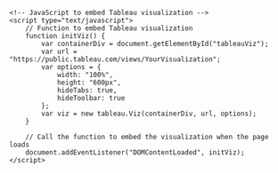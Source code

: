 <!DOCTYPE html>
<html lang="en">
<head>
    <meta charset="UTF-8">
    <meta name="viewport" content="width=device-width, initial-scale=1.0">
    <title>Tableau Visualization</title>
    <!-- Include the Tableau JavaScript API -->
    <script type="text/javascript" src="https://public.tableau.com/javascripts/api/viz_v1.js"></script>
</head>
<body>
    <!-- Placeholder for Tableau visualization -->
    <div id="tableauViz"></div>

    <!-- JavaScript to embed Tableau visualization -->
    <script type="text/javascript">
        // Function to embed Tableau visualization
        function initViz() {
            var containerDiv = document.getElementById("tableauViz");
            var url = "https://public.tableau.com/views/YourVisualization";
            var options = {
                width: "100%",
                height: "600px",
                hideTabs: true,
                hideToolbar: true
            };
            var viz = new tableau.Viz(containerDiv, url, options);
        }

        // Call the function to embed the visualization when the page loads
        document.addEventListener("DOMContentLoaded", initViz);
    </script>
</body>
</html>

